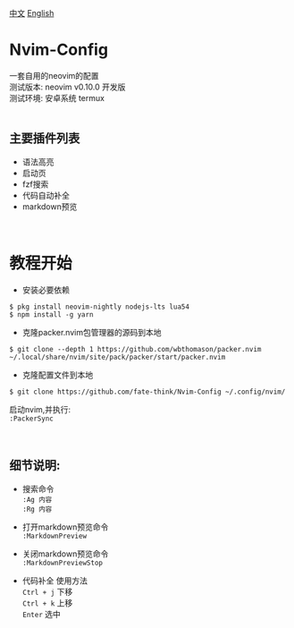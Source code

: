 [中文](zh_CN.md)
[English](README.md)

# Nvim-Config
一套自用的neovim的配置   
测试版本: neovim v0.10.0 开发版   
测试环境: 安卓系统 termux   
<br/>

## 主要插件列表
- 语法高亮
- 启动页
- fzf搜索
- 代码自动补全
- markdown预览

<br/>

# 教程开始

- 安装必要依赖
```
$ pkg install neovim-nightly nodejs-lts lua54  
$ npm install -g yarn
```

- 克隆packer.nvim包管理器的源码到本地
```
$ git clone --depth 1 https://github.com/wbthomason/packer.nvim ~/.local/share/nvim/site/pack/packer/start/packer.nvim
```

- 克隆配置文件到本地
```
$ git clone https://github.com/fate-think/Nvim-Config ~/.config/nvim/
```

启动nvim,并执行:  
`:PackerSync`

<br/>

## 细节说明:
- 搜索命令    
`:Ag 内容`    
`:Rg 内容`

- 打开markdown预览命令       
`:MarkdownPreview`

- 关闭markdown预览命令    
`:MarkdownPreviewStop`

- 代码补全 使用方法    
`Ctrl + j` 下移    
`Ctrl + k` 上移    
`Enter` 选中
